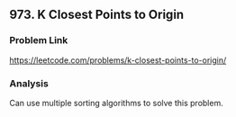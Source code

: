 ## 973. K Closest Points to Origin

### Problem Link 
https://leetcode.com/problems/k-closest-points-to-origin/

### Analysis
Can use multiple sorting algorithms to solve this problem.
